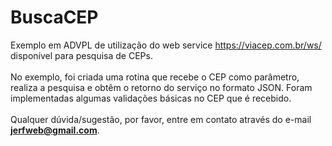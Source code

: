 # BuscaCEP
Exemplo em ADVPL de utilização do web service https://viacep.com.br/ws/ disponível para pesquisa de CEPs.
<br><br>
No exemplo, foi criada uma rotina que recebe o CEP como parâmetro, realiza a pesquisa e obtêm o retorno do serviço no formato JSON. Foram implementadas algumas validações básicas no CEP que é recebido.
<br><br>
Qualquer dúvida/sugestão, por favor, entre em contato através do e-mail <b>jerfweb@gmail.com</b>.

